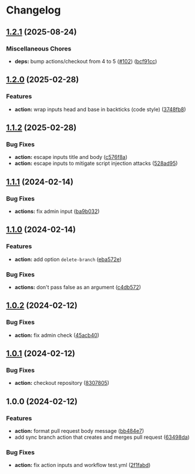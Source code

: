# Changelog

## [1.2.1](https://github.com/remarkablemark/sync-branch/compare/v1.2.0...v1.2.1) (2025-08-24)


### Miscellaneous Chores

* **deps:** bump actions/checkout from 4 to 5 ([#102](https://github.com/remarkablemark/sync-branch/issues/102)) ([bcf91cc](https://github.com/remarkablemark/sync-branch/commit/bcf91cc3b61d3c24a93405966b7ee2d3ff6a8692))

## [1.2.0](https://github.com/remarkablemark/sync-branch/compare/v1.1.2...v1.2.0) (2025-02-28)


### Features

* **action:** wrap inputs head and base in backticks (code style) ([3748fb8](https://github.com/remarkablemark/sync-branch/commit/3748fb8acf5756427361c6a2a24fd65532e979b8))

## [1.1.2](https://github.com/remarkablemark/sync-branch/compare/v1.1.1...v1.1.2) (2025-02-28)


### Bug Fixes

* **action:** escape inputs title and body ([c576f8a](https://github.com/remarkablemark/sync-branch/commit/c576f8adf3030702461df4797ce2f5ce268bd7e5))
* **action:** escape inputs to mitigate script injection attacks ([528ad95](https://github.com/remarkablemark/sync-branch/commit/528ad95124fa86b9134c8cc0b332729952a130c5))

## [1.1.1](https://github.com/remarkablemark/sync-branch/compare/v1.1.0...v1.1.1) (2024-02-14)


### Bug Fixes

* **actions:** fix admin input ([ba9b032](https://github.com/remarkablemark/sync-branch/commit/ba9b03238f3645713df2d66dfe53ae989e12169d))

## [1.1.0](https://github.com/remarkablemark/sync-branch/compare/v1.0.2...v1.1.0) (2024-02-14)


### Features

* **action:** add option `delete-branch` ([eba572e](https://github.com/remarkablemark/sync-branch/commit/eba572e8037d4a4ee4e09250f5cff965fe884565))


### Bug Fixes

* **actions:** don't pass false as an argument ([c4db572](https://github.com/remarkablemark/sync-branch/commit/c4db57270f3fc7ef5790c0786f17126d8a7b9ee3))

## [1.0.2](https://github.com/remarkablemark/sync-branch/compare/v1.0.1...v1.0.2) (2024-02-12)


### Bug Fixes

* **action:** fix admin check ([45acb40](https://github.com/remarkablemark/sync-branch/commit/45acb40751b71c823032e60cd2727ac1e0e48192))

## [1.0.1](https://github.com/remarkablemark/sync-branch/compare/v1.0.0...v1.0.1) (2024-02-12)


### Bug Fixes

* **action:** checkout repository ([8307805](https://github.com/remarkablemark/sync-branch/commit/83078057af7d53e81f9b04b6212638162086ed8e))

## 1.0.0 (2024-02-12)


### Features

* **action:** format pull request body message ([bb484e7](https://github.com/remarkablemark/sync-branch/commit/bb484e70440332e6c09f4546f6d7f731c79c8a8b))
* add sync branch action that creates and merges pull request ([63498da](https://github.com/remarkablemark/sync-branch/commit/63498da49c31cbfb1de3849877eb309ef262cc39))


### Bug Fixes

* **action:** fix action inputs and workflow test.yml ([2f1fabd](https://github.com/remarkablemark/sync-branch/commit/2f1fabdbaacab84fa2cbc4440c7f785af03e0d43))

